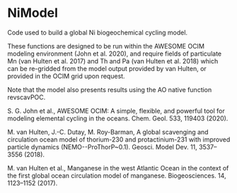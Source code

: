 # NiModel
Code used to build a global Ni biogeochemical cycling model.

These functions are designed to be run within the AWESOME OCIM modeling environment (John et al. 2020), and require fields of particulate Mn (van Hulten et al. 2017) and Th and Pa (van Hulten et al. 2018) which can be re-gridded from the model output provided by van Hulten, or provided in the OCIM grid upon request.

Note that the model also presents results using the AO native function revscavPOC.

S. G. John et al., AWESOME OCIM: A simple, flexible, and powerful tool for modeling elemental cycling in the oceans. Chem. Geol. 533, 119403 (2020).

M. van Hulten, J.-C. Dutay, M. Roy-Barman, A global scavenging and circulation ocean model of thorium-230 and protactinium-231 with improved particle dynamics (NEMO--ProThorP~0.1). Geosci. Model Dev. 11, 3537–3556 (2018).

M. van Hulten et al., Manganese in the west Atlantic Ocean in the context of the first global ocean circulation model of manganese. Biogeosciences. 14, 1123–1152 (2017).
